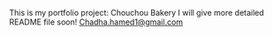 This is my portfolio project: Chouchou Bakery
I will give more detailed README file soon!
Chadha.hamed1@gmail.com

